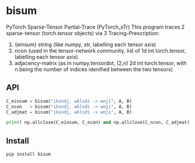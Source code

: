 # bisum

PyTorch Sparse-Tensor Partial-Trace (PyTorch_sTr)
This program traces 2 sparse-tensor (torch.tensor objects) via 3 Tracing-Prescription:
1. {einsum} string (like numpy, str, labelling each tensor axis)
2. ncon (used in the tensor-network community, list of 1d int torch.tensor, labelling each tensor axis)
3. adjacency-matrix (as in numpy.tensordot, (2,n) 2d int torch.tensor, with n being the number of indices idenified between the two tensors)

## API

```python
C_einsum = bisum("iksndj, wklsdi -> wnji", A, B)
C_ncon   = bisum("iksndj, wklsdi -> wnji", A, B)
C_adjmat = bisum("iksndj, wklsdi -> wnji", A, B)

print( np.allclose(C_einsum, C_ncon) and np.allclose(C_ncon, C_adjmat) )
```

## Install

```bash
pip install bisum
```


